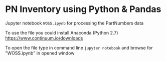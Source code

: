 # PN Inventory using Python & Pandas
Jupyter notebook `WOSS.ipynb` for processing the PartNumbers data

To use the file you could install Anaconda (Python 2.7)
https://www.continuum.io/downloads

To open the file type in command line
`jupyter notebook`
and browse for "WOSS.ipynb" in opened window
